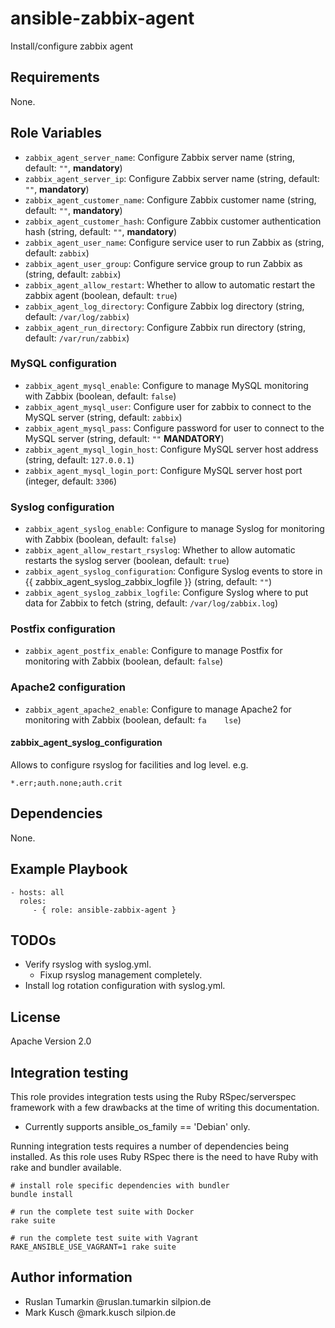 # ansible-zabbix-agent

Install/configure zabbix agent

## Requirements

None.

## Role Variables

* ``zabbix_agent_server_name``: Configure Zabbix server name (string, default: ``""``, **mandatory**)
* ``zabbix_agent_server_ip``: Configure Zabbix server name (string, default: ``""``, **mandatory**)
* ``zabbix_agent_customer_name``: Configure Zabbix customer name (string, default: ``""``, **mandatory**)
* ``zabbix_agent_customer_hash``: Configure Zabbix customer authentication hash (string, default: ``""``, **mandatory**)
* ``zabbix_agent_user_name``: Configure service user to run Zabbix as (string, default: ``zabbix``)
* ``zabbix_agent_user_group``: Configure service group to run Zabbix as (string, default: ``zabbix``)
* ``zabbix_agent_allow_restart``: Whether to allow to automatic restart the zabbix agent (boolean, default: ``true``)
* ``zabbix_agent_log_directory``: Configure Zabbix log directory (string, default: ``/var/log/zabbix``)
* ``zabbix_agent_run_directory``: Configure Zabbix run directory (string, default: ``/var/run/zabbix``)

### MySQL configuration

* ``zabbix_agent_mysql_enable``: Configure to manage MySQL monitoring with Zabbix (boolean, default: ``false``)
* ``zabbix_agent_mysql_user``: Configure user for zabbix to connect to the MySQL server (string, default: ``zabbix``)
* ``zabbix_agent_mysql_pass``: Configure password for user to connect to the MySQL server (string, default: ``""`` **MANDATORY**)
* ``zabbix_agent_mysql_login_host``: Configure MySQL server host address (string, default: ``127.0.0.1``)
* ``zabbix_agent_mysql_login_port``: Configure MySQL server host port (integer, default: ``3306``)

### Syslog configuration

* ``zabbix_agent_syslog_enable``: Configure to manage Syslog for monitoring with Zabbix (boolean, default: ``false``)
* ``zabbix_agent_allow_restart_rsyslog``: Whether to allow automatic restarts the syslog server (boolean, default: ``true``)
* ``zabbix_agent_syslog_configuration``: Configure Syslog events to store in {{ zabbix_agent_syslog_zabbix_logfile }} (string, default: ``""``)
* ``zabbix_agent_syslog_zabbix_logfile``: Configure Syslog where to put data for Zabbix to fetch (string, default: ``/var/log/zabbix.log``)

### Postfix configuration

* ``zabbix_agent_postfix_enable``: Configure to manage Postfix for monitoring with Zabbix (boolean, default: ``false``)

### Apache2 configuration

* ``zabbix_agent_apache2_enable``: Configure to manage Apache2 for monitoring with Zabbix (boolean, default: ``fa    lse``)

#### zabbix_agent_syslog_configuration

Allows to configure rsyslog for facilities and log level. e.g.

    *.err;auth.none;auth.crit

## Dependencies

None.

## Example Playbook

    - hosts: all
      roles:
         - { role: ansible-zabbix-agent }

## TODOs

* Verify rsyslog with syslog.yml.
  * Fixup rsyslog management completely.
* Install log rotation configuration with syslog.yml.

## License

Apache Version 2.0

## Integration testing

This role provides integration tests using the Ruby RSpec/serverspec framework
with a few drawbacks at the time of writing this documentation.

- Currently supports ansible_os_family == 'Debian' only.

Running integration tests requires a number of dependencies being
installed. As this role uses Ruby RSpec there is the need to have
Ruby with rake and bundler available.

    # install role specific dependencies with bundler
    bundle install

<!-- -->

    # run the complete test suite with Docker
    rake suite

<!-- -->

    # run the complete test suite with Vagrant
    RAKE_ANSIBLE_USE_VAGRANT=1 rake suite


## Author information

* Ruslan Tumarkin @ruslan.tumarkin silpion.de
* Mark Kusch @mark.kusch silpion.de


<!-- vim: set nofen ts=4 sw=4 et: -->

